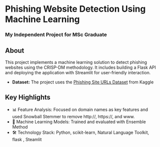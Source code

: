 # Phishing Website Detection Using Machine Learning

### My Independent Project for MSc Graduate

## About
This project implements a machine learning solution to detect phishing websites using the CRISP-DM methodology. It includes building a Flask API and deploying the application with Streamlit for user-friendly interaction.
- **Dataset:** The project uses the [Phishing Site URLs Dataset](https://www.kaggle.com/datasets/taruntiwarihp/phishing-site-urls) from Kaggle

## Key Highlights
- 📊 Feature Analysis: Focused on domain names as key features and used Snowball Stemmer to remove http://, https://, and www.
- 🧠 Machine Learning Models: Trained and evaluated with Ensemble Method
- 🛠️ Technology Stack: Python, scikit-learn, Natural Language Toolkit, flask , Steamlit
